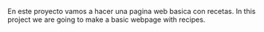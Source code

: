 En este proyecto vamos a hacer una pagina web basica con recetas.
In this project we are going to make a basic webpage with recipes.


